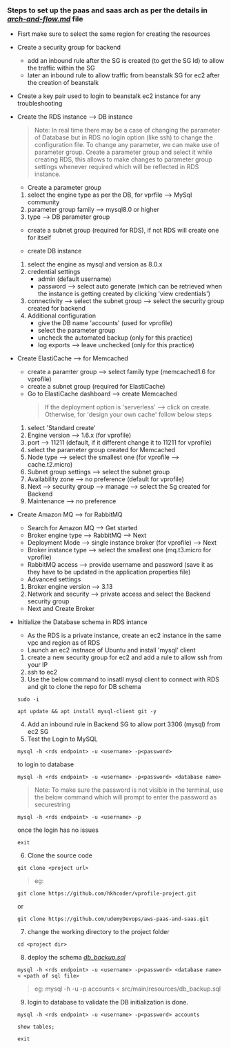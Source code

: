 ### Steps to set up the paas and saas arch as per the details in [_arch-and-flow.md_](arch-and-flow.md) file

* Fisrt make sure to select the same region for creating the resources

* Create a security group for backend
    - add an inbound rule after the SG is created (to get the SG Id) to allow the traffic within the SG
    - later an inbound rule to allow traffic from beanstalk SG for ec2 after the creation of beanstalk

* Create a key pair used to login to beanstalk ec2 instance for any troubleshooting

* Create the RDS instance --> DB instance
    > Note: In real time there may be a case of changing the parameter of Database but in RDS no login option (like ssh) to change the configuration file. To change any parameter, we can make use of parameter group. Create a parameter group and select it while creating RDS, this allows to make changes to parameter group settings whenever required which will be reflected in RDS instance.

    - Create a parameter group 
    1. select the engine type as per the DB, for vprfile --> MySql community
    2. parameter group family --> mysql8.0 or higher
    3. type --> DB parameter group

    - create a subnet group (required for RDS), if not RDS will create one for itself

    - create DB instance
    1. select the engine as mysql and version as 8.0.x
    2. credential settings 
        - admin (default username) 
        - password --> select auto generate (which can be retrieved when the instance is getting created by clicking 'view credentials')
    3. connectivity --> select the subnet group --> select the security group created for backend
    4. Additional configuration 
        - give the DB name 'accounts' (used for vprofile) 
        - select the parameter group 
        - uncheck the automated backup (only for this practice)
        - log exports --> leave unchecked (only for this practice)

* Create ElastiCache --> for Memcached
    - create a paramter group --> select family type (memcached1.6 for vprofile)
    - create a subnet group (required for ElastiCache)
    - Go to ElastiCache dashboard --> create Memcached
        >If the deployment option is 'serverless' --> click on create. Otherwise, for 'design your own cache' follow below steps
    1. select 'Standard create'
    2. Engine version --> 1.6.x (for vprofile)
    3. port --> 11211 (default, if it different change it to 11211 for vprofile)
    4. select the parameter group created for Memcached
    5. Node type --> select the smallest one (for vprofile --> cache.t2.micro)
    6. Subnet group settings --> select the subnet group
    7. Availability zone --> no preference (default for vprofile)
    8. Next --> security group --> manage --> select the Sg created for Backend
    9. Maintenance --> no preference

* Create Amazon MQ --> for RabbitMQ
    - Search for Amazon MQ --> Get started
    - Broker engine type --> RabbitMQ --> Next
    - Deployment Mode --> single instance broker (for vprofile) --> Next
    - Broker instance type --> select the smallest one (mq.t3.micro for vprofile)
    - RabbitMQ access --> provide username and password (save it as they have to be updated in the application.properties file)
    - Advanced settings
    1. Broker engine version --> 3.13
    2. Network and security --> private access and select the Backend security group
    - Next and Create Broker

* Initialize the Database schema in RDS intance
    - As the RDS is a private instance, create an ec2 instance in the same vpc and region as of RDS
    - Launch an ec2 instnace of Ubuntu and install 'mysql' client
    1. create a new security group for ec2 and add a rule to allow ssh from your IP
    2. ssh to ec2
    3. Use the below command to insatll mysql client to connect with RDS and git to clone the repo for DB schema

    ```
    sudo -i
    ```

    ```
    apt update && apt install mysql-client git -y
    ```
    4. Add an inbound rule in Backend SG to allow port 3306 (mysql) from ec2 SG
    5. Test the Login to MySQL
    ```
    mysql -h <rds endpoint> -u <username> -p<password>
    ```
    to login to database
    ```
    mysql -h <rds endpoint> -u <username> -p<password> <database name>
    ```
    > Note: To make sure the password is not visible in the terminal, use the below command which will prompt to enter the password as securestring
    ```
    mysql -h <rds endpoint> -u <username> -p
    ```
    once the login has no issues
    ```
    exit
    ```
    6. Clone the source code

    ```
    git clone <project url>
    ```
    > eg: 
    ```
    git clone https://github.com/hkhcoder/vprofile-project.git
    ```

    or

    ```
    git clone https://github.com/udemyDevops/aws-paas-and-saas.git
    ```
    7. change the working directory to the project folder
    ```
    cd <project dir>
    ```
    8. deploy the schema [_db_backup.sql_](src/main/resources/db_backup.sql)
    
    ```
    mysql -h <rds endpoint> -u <username> -p<password> <database name> < <path of sql file>
    ```
    > eg: mysql -h <rds endpoint> -u <username> -p<password> accounts < src/main/resources/db_backup.sql

    9. login to database to validate the DB initialization is done.
    ```
    mysql -h <rds endpoint> -u <username> -p<password> accounts
    ```
    ```
    show tables;
    ```
    ```
    exit
    ```


